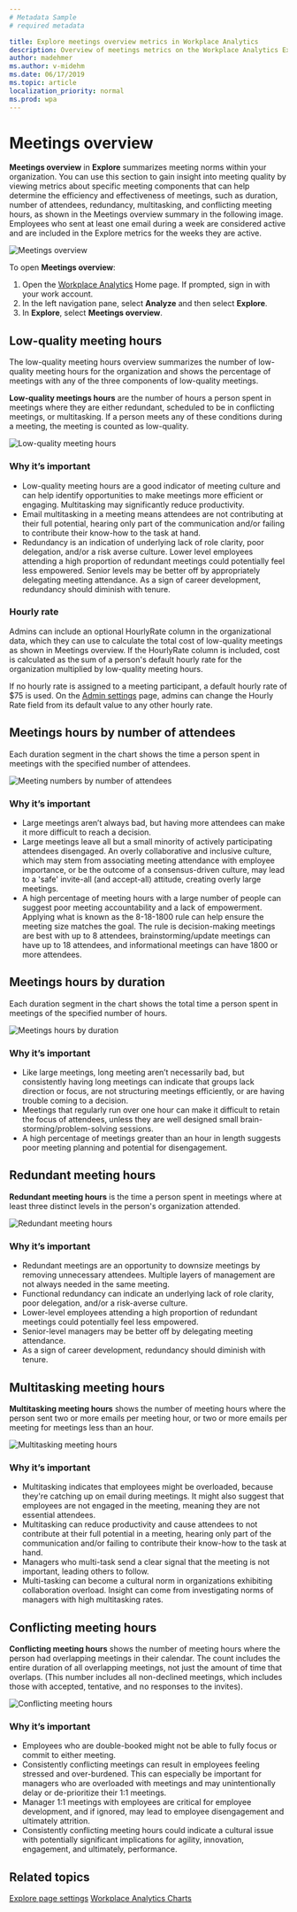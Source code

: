 ```yaml
---
# Metadata Sample
# required metadata

title: Explore meetings overview metrics in Workplace Analytics
description: Overview of meetings metrics on the Workplace Analytics Explore page
author: madehmer
ms.author: v-midehm
ms.date: 06/17/2019
ms.topic: article
localization_priority: normal 
ms.prod: wpa
---
```


# Meetings overview

**Meetings overview** in **Explore** summarizes meeting norms within your organization. You can use this section to gain insight into meeting quality by viewing metrics about specific meeting components that can help determine the efficiency and effectiveness of meetings, such as duration, number of attendees, redundancy, multitasking, and conflicting meeting hours, as shown in the Meetings overview summary in the following image. Employees who sent at least one email during a week are considered active and are included in the Explore metrics for the weeks they are active.

![Meetings overview](../images/wpa/use/meetings-overview.png)

To open **Meetings overview**:

1. Open the [Workplace Analytics](https://workplaceanalytics.office.com) Home page. If prompted, sign in with your work account.
2. In the left navigation pane, select **Analyze** and then select **Explore**.
3. In **Explore**, select **Meetings overview**.

## Low-quality meeting hours

The low-quality meeting hours overview summarizes the number of low-quality meeting hours for the organization and shows the percentage of meetings with any of the three components of low-quality meetings.

**Low-quality meetings hours** are the number of hours a person spent in meetings where they are either redundant, scheduled to be in conflicting meetings, or multitasking. If a person meets any of these conditions during a meeting, the meeting is counted as low-quality.

![Low-quality meeting hours](../images/wpa/use/06-low-quality-meeting-hours.png)

### Why it’s important

* Low-quality meeting hours are a good indicator of meeting culture and can help identify opportunities to make meetings more efficient or engaging. Multitasking may significantly reduce productivity.
* Email multitasking in a meeting means attendees are not contributing at their full potential, hearing only part of the communication and/or failing to contribute their know-how to the task at hand.
* Redundancy is an indication of underlying lack of role clarity, poor delegation, and/or a risk averse culture. Lower level employees attending a high proportion of redundant meetings could potentially feel less empowered. Senior levels may be better off by appropriately delegating meeting attendance. As a sign of career development, redundancy should diminish with tenure.

### Hourly rate

Admins can include an optional HourlyRate column in the organizational data, which they can use to calculate the total cost of low-quality meetings as shown in Meetings overview. If the HourlyRate column is included, cost is calculated as the sum of a person's default hourly rate for the organization multiplied by low-quality meeting hours.

If no hourly rate is assigned to a meeting participant, a default hourly rate of $75 is used. On the [Admin settings](https://docs.microsoft.com/workplace-analytics/use/settings) page, admins can change the Hourly Rate field from its default value to any other hourly rate.

## Meetings hours by number of attendees

Each duration segment in the chart shows the time a person spent in meetings with the specified number of attendees.

![Meeting numbers by number of attendees](../images/wpa/use/07-meeting-hours-by-number-of-attendees.png)

### Why it’s important

* Large meetings aren’t always bad, but having more attendees can make it more difficult to reach a decision.
* Large meetings leave all but a small minority of actively participating attendees disengaged. An overly collaborative and inclusive culture, which may stem from associating meeting attendance with employee importance, or be the outcome of a consensus-driven culture, may lead to a 'safe' invite-all (and accept-all) attitude, creating overly large meetings.
* A high percentage of meeting hours with a large number of people can suggest poor meeting accountability and a lack of empowerment. Applying what is known as the 8-18-1800 rule can help ensure the meeting size matches the goal. The rule is decision-making meetings are best with up to 8 attendees, brainstorming/update meetings can have up to 18 attendees, and informational meetings can have 1800 or more attendees.

## Meetings hours by duration
Each duration segment in the chart shows the total time a person spent in meetings of the specified number of hours.

![Meetings hours by duration](../images/wpa/use/08-meeting-hours-by-duration.png)

### Why it’s important

* Like large meetings, long meeting aren’t necessarily bad, but consistently having long meetings can indicate that groups lack direction or focus, are not structuring meetings efficiently, or are having trouble coming to a decision.
* Meetings that regularly run over one hour can make it difficult to retain the focus of attendees, unless they are well designed small brain-storming/problem-solving sessions.
* A high percentage of meetings greater than an hour in length suggests poor meeting planning and potential for disengagement.

## Redundant meeting hours

**Redundant meeting hours** is the time a person spent in meetings where at least three distinct levels in the person's organization attended.

![Redundant meeting hours](../images/wpa/use/09-redundant-meeting-hours.png)

### Why it’s important

* Redundant meetings are an opportunity to downsize meetings by removing unnecessary attendees. Multiple layers of management are not always needed in the same meeting.
* Functional redundancy can indicate an underlying lack of role clarity, poor delegation, and/or a risk-averse culture.
* Lower-level employees attending a high proportion of redundant meetings could potentially feel less empowered.
* Senior-level managers may be better off by delegating meeting attendance.
* As a sign of career development, redundancy should diminish with tenure.

## Multitasking meeting hours

**Multitasking meeting hours** shows the number of meeting hours where the person sent two or more emails per meeting hour, or two or more emails per meeting for meetings less than an hour.

![Multitasking meeting hours](../images/wpa/use/10-multitasking-meeting-hours.png)

### Why it’s important

* Multitasking indicates that employees might be overloaded, because they're catching up on email during meetings. It might also suggest that employees are not engaged in the meeting, meaning they are not essential attendees.
* Multitasking can reduce productivity and cause attendees to not contribute at their full potential in a meeting, hearing only part of the communication and/or failing to contribute their know-how to the task at hand.
* Managers who multi-task send a clear signal that the meeting is not important, leading others to follow.
* Multi-tasking can become a cultural norm in organizations exhibiting collaboration overload. Insight can come from investigating norms of managers with high multitasking rates.

## Conflicting meeting hours

**Conflicting meeting hours** shows the number of meeting hours where the person had overlapping meetings in their calendar. The count includes the entire duration of all overlapping meetings, not just the amount of time that overlaps. (This number includes all non-declined meetings, which includes those with accepted, tentative, and no responses to the invites).

![Conflicting meeting hours](../images/wpa/use/11-conflicting-meeting-hours.png)

### Why it’s important

* Employees who are double-booked might not be able to fully focus or commit to either meeting.
* Consistently conflicting meetings can result in employees feeling stressed and over-burdened. This can especially be important for managers who are overloaded with meetings and may unintentionally delay or de-prioritize their 1:1 meetings.
* Manager 1:1 meetings with employees are critical for employee development, and if ignored, may lead to employee disengagement and ultimately attrition.
* Consistently conflicting meeting hours could indicate a cultural issue with potentially significant implications for agility, innovation, engagement, and ultimately, performance.

## Related topics

[Explore page settings](../use/explore-page-settings.md)
[Workplace Analytics Charts](../use/chart-types.md)
